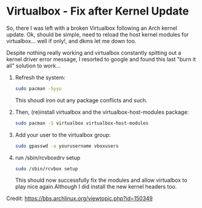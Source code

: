 # Virtualbox - Fix after Kernel Update
So, there I was left with a broken Virtualbox following an Arch kernel update. Ok, should be simple, need to reload the host kernel modules for virtualbox... well if only!, and dkms let me down too.

Despite nothing really working and virtualbox constantly spitting out a kernel driver error message, I resorted to google and found this last "burn it all" solution to work...

1. Refresh the system:
    ```sh
    sudo pacman -Syyu
    ```
    This shoudl iron out any package conflicts and such. 

2. Then, (re)install virtualbox and the virtualbox-host-modules package:
    ```sh
    sudo pacman -S virtualbox virtualbox-host-modules
    ```

3. Add your user to the virtualbox group:
    ```sh
    sudo gpasswd -a yourusername vboxusers
    ```
    
4. run /sbin/rcvboxdrv setup
    ```sh
    sudo /sbin/rcvbox setup
    ```
    This should now successfully fix the modules and allow virtualbox to play nice again.Although I did install the new kernel headers too.
    
Credit: https://bbs.archlinux.org/viewtopic.php?id=150349
